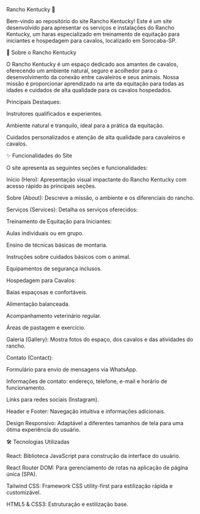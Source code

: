 Rancho Kentucky 🐴

Bem-vindo ao repositório do site Rancho Kentucky! Este é um site desenvolvido para apresentar os serviços e instalações do Rancho Kentucky, um haras especializado em treinamento de equitação para iniciantes e hospedagem para cavalos, localizado em Sorocaba-SP.

🌟 Sobre o Rancho Kentucky

O Rancho Kentucky é um espaço dedicado aos amantes de cavalos, oferecendo um ambiente natural, seguro e acolhedor para o desenvolvimento da conexão entre cavaleiros e seus animais. Nossa missão é proporcionar aprendizado na arte da equitação para todas as idades e cuidados de alta qualidade para os cavalos hospedados.

Principais Destaques:

Instrutores qualificados e experientes.

Ambiente natural e tranquilo, ideal para a prática da equitação.

Cuidados personalizados e atenção de alta qualidade para cavaleiros e cavalos.

✨ Funcionalidades do Site

O site apresenta as seguintes seções e funcionalidades:

Início (Hero): Apresentação visual impactante do Rancho Kentucky com acesso rápido às principais seções.

Sobre (About): Descreve a missão, o ambiente e os diferenciais do rancho.

Serviços (Services): Detalha os serviços oferecidos:

Treinamento de Equitação para Iniciantes:

Aulas individuais ou em grupo.

Ensino de técnicas básicas de montaria.

Instruções sobre cuidados básicos com o animal.

Equipamentos de segurança inclusos.

Hospedagem para Cavalos:

Baias espaçosas e confortáveis.

Alimentação balanceada.

Acompanhamento veterinário regular.

Áreas de pastagem e exercício.

Galeria (Gallery): Mostra fotos do espaço, dos cavalos e das atividades do rancho.

Contato (Contact):

Formulário para envio de mensagens via WhatsApp.

Informações de contato: endereço, telefone, e-mail e horário de funcionamento.

Links para redes sociais (Instagram).

Header e Footer: Navegação intuitiva e informações adicionais.

Design Responsivo: Adaptável a diferentes tamanhos de tela para uma ótima experiência do usuário.

🛠️ Tecnologias Utilizadas

React: Biblioteca JavaScript para construção da interface do usuário.

React Router DOM: Para gerenciamento de rotas na aplicação de página única (SPA).

Tailwind CSS: Framework CSS utility-first para estilização rápida e customizável.

HTML5 & CSS3: Estruturação e estilização base.
